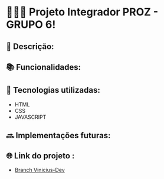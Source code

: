 # 👩🏽‍💻 Projeto Integrador PROZ - GRUPO 6!

## 📝 Descrição:


## 📚 Funcionalidades:


## 🔧 Tecnologias utilizadas:
* HTML
* CSS
* JAVASCRIPT  

## 🔜 Implementações futuras:

## 🌐 Link do projeto :
* [Branch Vinicius-Dev](https://projeto-integrador-proz-v-dev.up.railway.app/src/views/adote.html)